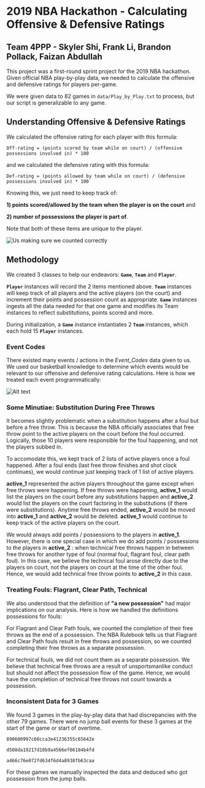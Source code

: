 # 2019 NBA Hackathon - Calculating Offensive & Defensive Ratings
## Team 4PPP - Skyler Shi, Frank Li, Brandon Pollack, Faizan Abdullah

This project was a first-round sprint project for the 2019 NBA hackathon. Given official NBA play-by-play data, we needed to calculate the offensive and defensive ratings for players per-game.

We were given data to 82 games in `data/Play_by_Play.txt` to process, but our script is generalizable to any game.

## Understanding Offensive & Defensive Ratings

We calculated the offensive rating for each player with this formula:

``` Off-rating = (points scored by team while on court) / (offensive possessions involved in) * 100 ```

and we calculated the defensive rating with this formula:

``` Def-rating = (points allowed by team while on court) / (defensive possessions involved in) * 100 ```

Knowing this, we just need to keep track of:

**1) points scored/allowed by the team when the player is on the court**  and

**2) number of possessions the player is part of**.

Note that both of these items are unique to the player. 

![Us making sure we counted correctly](https://media.giphy.com/media/7MObp8FxgVDcA/giphy.gif)

## Methodology

We created 3 classes to help our endeavors: **`Game`**, **`Team`** and **`Player`**.

**`Player`** instances will record the 2 items mentioned above.
**`Team`** instances will keep track of all players and the active players (on the court) and increment their points and possession count as appropriate.
**`Game`** instances ingests all the data needed for that one game and modifies its Team instances to reflect substitutions, points scored and more.

During initialization, a **`Game`** instance instantiates 2 **`Team`** instances, which each hold 15 **`Player`** instances.

### Event Codes

There existed many events / actions in the _Event\_Codes_ data given to us. We used our basketball knowledge to determine which events would be relevant to our offensive and defensive rating calculations. Here is how we treated each event programmatically:

![Alt text](writeup/Write_up_pic.png?raw=true "Event Codes Treatment")

### Some Minutiae: Substitution During Free Throws

It becomes slightly problematic when a substitution happens after a foul but before a free throw. This is because the NBA officially associates that free throw point to the active players on the court before the foul occurred. Logically, those 10 players were responsible for the foul happening, and not the players subbed in.

To accomodate this, we kept track of 2 lists of active players once a foul happened. After a foul ends (last free throw finishes and shot clock continues), we would continue just keeping track of 1 list of active players.

**active\_1** represented the active players throughout the game except when free throws were happening. If free throws were happening, **active\_1** would list the players on the court before any substitutions happen and **active\_2** would list the players on the court factoring in the substitutions (if there were substitutions). Anytime free throws ended, **active\_2** would be moved into **active\_1** and **active\_2** would be deleted. **active\_1** would continue to keep track of the active players on the court.

We would always add points / possessions to the players in **active­\_1**. However, there is one special case in which we do add points / possessions to the players in **active\_2** : when technical free throws happen in between free throws for another type of foul (normal foul, flagrant foul, clear path foul). In this case, we believe the technical foul arose directly due to the players on court, not the players on court at the time of the other foul. Hence, we would add technical free throw points to **active\_2** in this case.

### Treating Fouls: Flagrant, Clear Path, Technical

We also understood that the definition of **&quot;a new possession&quot;** had major implications on our analysis. Here is how we handled the definitions possessions for fouls:

For Flagrant and Clear Path fouls, we counted the completion of their free throws as the end of a possession. The NBA Rulebook tells us that Flagrant and Clear Path fouls result in free throws and possession, so we counted completing their free throws as a separate possession.

For technical fouls, we did not count them as a separate possession. We believe that technical free throws are a result of unsportsmanlike conduct but should not affect the possession flow of the game. Hence, we would have the completion of technical free throws not count towards a possession.


### Inconsistent Data for 3 Games

We found 3 games in the play-by-play data that had discrepancies with the other 79 games. There were no jump ball events for these 3 games at the start of the game or start of overtime.

```
890600997c60cca3e41236355c65642e

d508da19217d10b9a4566ef06184b4fd

a466c76e072fd634f6d4a8938fb63caa
```

For these games we manually inspected the data and deduced who got possession from the jump balls.

